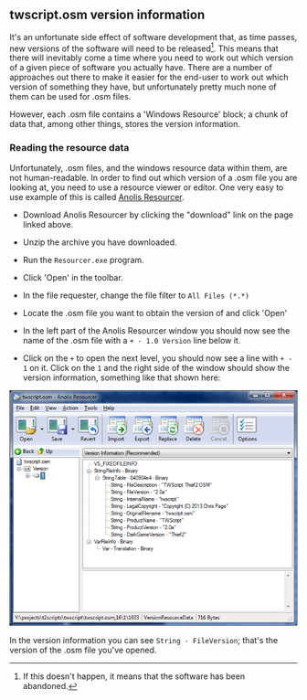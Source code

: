 ## twscript.osm version information

It's an unfortunate side effect of software development that, as time passes,
new versions of the software will need to be released[^1]. This means that there
will inevitably come a time where you need to work out which version of a given
piece of software you actually have. There are a number of approaches out there
to make it easier for the end-user to work out which version of something they
have, but unfortunately pretty much none of them can be used for .osm files.

However, each .osm file contains a 'Windows Resource' block; a chunk of data
that, among other things, stores the version information.

### Reading the resource data

Unfortunately, .osm files, and the windows resource data within them, are not
human-readable. In order to find out which version of a .osm file you are looking
at, you need to use a resource viewer or editor. One very easy to use example
of this is called [Anolis Resourcer](http://www.codeplex.com/anolis).

- Download Anolis Resourcer by clicking the "download" link on the page linked
  above.

- Unzip the archive you have downloaded.

- Run the `Resourcer.exe` program.

- Click 'Open' in the toolbar.

- In the file requester, change the file filter to `All Files (*.*)`

- Locate the .osm file you want to obtain the version of and click 'Open'

- In the left part of the Anolis Resourcer window you should now see the name
  of the .osm file with a `+ - 1.0 Version` line below it.

- Click on the `+` to open the next level, you should now see a line with
  `+ - 1` on it. Click on the `1` and the right side of the window should
  show the version information, something like that shown here:

![Resource window example](resourcer.png)

In the version information you can see `String - FileVersion`; that's the
version of the .osm file you've opened.



[^1]: If this doesn't happen, it means that the software has been abandoned.
